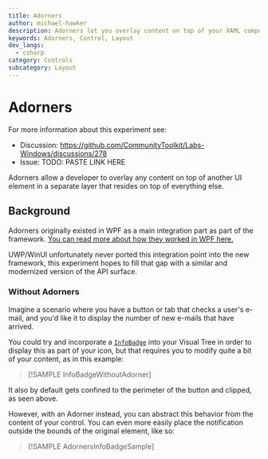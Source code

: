 ```yaml
---
title: Adorners
author: michael-hawker
description: Adorners let you overlay content on top of your XAML components in a separate layer on top of everything else.
keywords: Adorners, Control, Layout
dev_langs:
  - csharp
category: Controls
subcategory: Layout
---
```


# Adorners

For more information about this experiment see:

- Discussion: https://github.com/CommunityToolkit/Labs-Windows/discussions/278
- Issue: TODO: PASTE LINK HERE

Adorners allow a developer to overlay any content on top of another UI element in a separate layer that resides on top of everything else.

## Background

Adorners originally existed in WPF as a main integration part as part of the framework. [You can read more about how they worked in WPF here.](https://learn.microsoft.com/dotnet/desktop/wpf/controls/adorners-overview)

UWP/WinUI unfortunately never ported this integration point into the new framework, this experiment hopes to fill that gap with a similar and modernized version of the API surface.

### Without Adorners

Imagine a scenario where you have a button or tab that checks a user's e-mail, and you'd like it to display the number of new e-mails that have arrived.

You could try and incorporate a [`InfoBadge`](https://learn.microsoft.com/windows/apps/design/controls/info-badge) into your Visual Tree in order to display this as  part of your icon, but that requires you to modify quite a bit of your content, as in this example:

> [!SAMPLE InfoBadgeWithoutAdorner]

It also by default gets confined to the perimeter of the button and clipped, as seen above.

However, with an Adorner instead, you can abstract this behavior from the content of your control. You can even more easily place the notification outside the bounds of the original element, like so:

> [!SAMPLE AdornersInfoBadgeSample]
